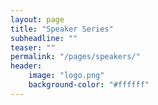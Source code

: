 ```yaml
---
layout: page
title: "Speaker Series"
subheadline: ""
teaser: ""
permalink: "/pages/speakers/"
header:
	image: "logo.png"
    background-color: "#ffffff"
---
```

